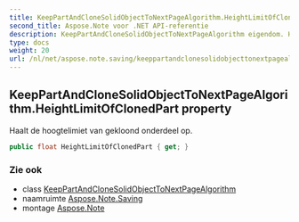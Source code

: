 ```yaml
---
title: KeepPartAndCloneSolidObjectToNextPageAlgorithm.HeightLimitOfClonedPart
second_title: Aspose.Note voor .NET API-referentie
description: KeepPartAndCloneSolidObjectToNextPageAlgorithm eigendom. Haalt de hoogtelimiet van gekloond onderdeel op.
type: docs
weight: 20
url: /nl/net/aspose.note.saving/keeppartandclonesolidobjecttonextpagealgorithm/heightlimitofclonedpart/
---
```

## KeepPartAndCloneSolidObjectToNextPageAlgorithm.HeightLimitOfClonedPart property

Haalt de hoogtelimiet van gekloond onderdeel op.

```csharp
public float HeightLimitOfClonedPart { get; }
```

### Zie ook

* class [KeepPartAndCloneSolidObjectToNextPageAlgorithm](../)
* naamruimte [Aspose.Note.Saving](../../keeppartandclonesolidobjecttonextpagealgorithm/)
* montage [Aspose.Note](../../../)


